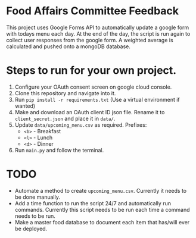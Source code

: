 # Food Affairs Committee Feedback
This project uses Google Forms API to automatically update a google form with todays menu each day. At the end of the day, the script is run again to collect user responses from the google form. A weighted average is calculated and pushed onto a mongoDB database.

# Steps to run for your own project.
1. Configure your OAuth consent screen on google cloud console.
2. Clone this repository and navigate into it.
3. Run `pip install -r requirements.txt` (Use a virtual environment if wanted)
3. Make and download an OAuth client ID json file. Rename it to `client_secret.json` and place it in `data/`.
4. Update `data/upcoming_menu.csv` as required. Prefixes:
    - `<b>` - Breakfast
    - `<l>` - Lunch
    - `<d>` - Dinner
5. Run `main.py` and follow the terminal.

# TODO
- Automate a method to create `upcoming_menu.csv`. Currently it needs to be done manually.
- Add a time function to run the script 24/7 and automatically run commands. Currently this script needs to be run each time a command needs to be run.
- Make a master food database to document each item that has/will ever be deployed.
